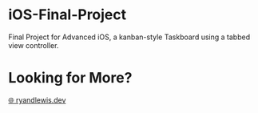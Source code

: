 # iOS-Final-Project
Final Project for Advanced iOS, a kanban-style Taskboard using a tabbed view controller.

# Looking for More?

[🌐 ryandlewis.dev](https://ryandlewis.dev)
